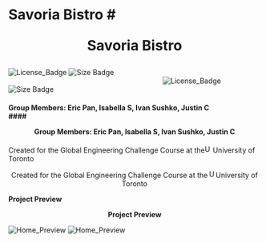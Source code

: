 # Savoria Bistro	# <p align="center">Savoria Bistro</p>
![License_Badge](https://img.shields.io/github/license/EricPanDev/Savoria-Bistro?color=light&label=License&style=for-the-badge) ![Size Badge](https://img.shields.io/github/languages/code-size/EricPanDev/Savoria-Bistro?style=for-the-badge)	                      ![License_Badge](https://img.shields.io/github/license/EricPanDev/Savoria-Bistro?color=light&label=License&style=for-the-badge) ![Size Badge](https://img.shields.io/github/languages/code-size/EricPanDev/Savoria-Bistro?style=for-the-badge)
#### Group Members: Eric Pan, Isabella S, Ivan Sushko, Justin C<br>	#### <p align="center">Group Members: Eric Pan, Isabella S, Ivan Sushko, Justin C<br></p>


Created for the Global Engineering Challenge Course at the<img src="https://upload.wikimedia.org/wikipedia/en/thumb/0/04/Utoronto_coa.svg/1200px-Utoronto_coa.svg.png" alt="UoT_Logo" width="16" height="auto">University of Toronto	<p align="center">Created for the Global Engineering Challenge Course at the<img src="https://upload.wikimedia.org/wikipedia/en/thumb/0/04/Utoronto_coa.svg/1200px-Utoronto_coa.svg.png" alt="UoT_Logo" width="16" height="auto">University of Toronto</p>


**Project Preview**	**<p align="center">Project Preview</p>**
![Home_Preview](https://github.com/EricPanDev/Savoria-Bistro/blob/assets/Home_Preview.png?raw=true)	![Home_Preview](https://github.com/EricPanDev/Savoria-Bistro/blob/assets/Home_Preview.png?raw=true)
